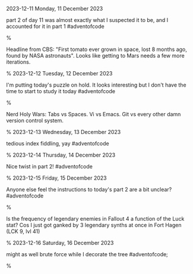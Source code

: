 2023-12-11 Monday, 11 December 2023

part 2 of day 11 was almost exactly what I suspected it to be, and I accounted for it in part 1 \#adventofcode

%

Headline from CBS: "First tomato ever grown in space, lost 8 months ago, found by NASA astronauts". Looks like getting to Mars needs a few more iterations.

%
2023-12-12 Tuesday, 12 December 2023

I'm putting today's puzzle on hold. It looks interesting but I don't have the time to start to study it today \#adventofcode 

%

Nerd Holy Wars: Tabs vs Spaces. Vi vs Emacs. Git vs every other damn version control system.

%
2023-12-13 Wednesday, 13 December 2023

tedious index fiddling, yay \#adventofcode

%
2023-12-14 Thursday, 14 December 2023

Nice twist in part 2! \#adventofcode

%
2023-12-15 Friday, 15 December 2023

Anyone else feel the instructions to today's part 2 are a bit unclear? \#adventofcode 

%

Is the frequency of legendary enemies in Fallout 4 a function of the Luck stat? Cos I just got ganked by 3 legendary synths at once in Fort Hagen (LCK 9, lvl 41)

%
2023-12-16 Saturday, 16 December 2023

might as well brute force while I decorate the tree \#adventofcode;

%
